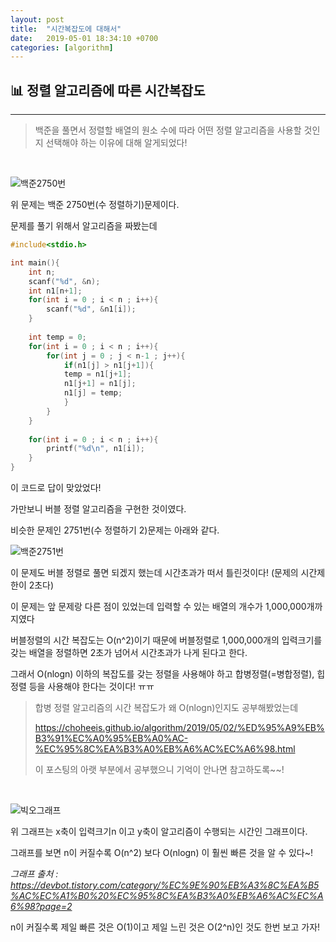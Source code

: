 ```yaml
---
layout: post
title:  "시간복잡도에 대해서"
date:   2019-05-01 18:34:10 +0700
categories: [algorithm]
---
```


## 📊 정렬 알고리즘에 따른 시간복잡도
---

> 백준을 풀면서 정렬할 배열의 원소 수에 따라 어떤 정렬 알고리즘을 사용할 것인지 선택해야 하는 이유에 대해 알게되었다!

<br>

![백준2750번](https://user-images.githubusercontent.com/31889335/57003012-8f352200-6bfe-11e9-93e1-3b0fc5436a97.PNG)


위 문제는 백준 2750번(수 정렬하기)문제이다.


문제를 풀기 위해서 알고리즘을 짜봤는데

~~~c
#include<stdio.h>

int main(){
	int n;
	scanf("%d", &n);
	int n1[n+1];
	for(int i = 0 ; i < n ; i++){
		scanf("%d", &n1[i]);
	}
	
	int temp = 0;
	for(int i = 0 ; i < n ; i++){
		for(int j = 0 ; j < n-1 ; j++){
			if(n1[j] > n1[j+1]){
			temp = n1[j+1];
			n1[j+1] = n1[j];
			n1[j] = temp;
			}	
		}
	}
	
	for(int i = 0 ; i < n ; i++){
		printf("%d\n", n1[i]);
	}
}
~~~

이 코드로 답이 맞았었다! 

가만보니 버블 정렬 알고리즘을 구현한 것이였다.

비슷한 문제인 2751번(수 정렬하기 2)문제는 아래와 같다.

![백준2751번](https://user-images.githubusercontent.com/31889335/57002931-f0102a80-6bfd-11e9-9a1e-b7e4fac66c68.PNG)

이 문제도 버블 정렬로 풀면 되겠지 했는데 시간초과가 떠서 틀린것이다! (문제의 시간제한이 2초다)

이 문제는 앞 문제랑 다른 점이 있었는데 입력할 수 있는 배열의 개수가 1,000,000개까지였다

버블정렬의 시간 복잡도는 O(n^2)이기 때문에 버블정렬로 1,000,000개의 입력크기를 갖는 배열을 정렬하면 2초가 넘어서 시간초과가 나게 된다고 한다.

그래서 O(nlogn) 이하의 복잡도를 갖는 정렬을 사용해야 하고 합병정렬(=병합정렬), 힙정렬 등을 사용해야 한다는 것이다! ㅠㅠ

>합병 정렬 알고리즘의 시간 복잡도가 왜 O(nlogn)인지도 공부해봤었는데 
>
>https://choheeis.github.io/algorithm/2019/05/02/%ED%95%A9%EB%B3%91%EC%A0%95%EB%A0%AC-%EC%95%8C%EA%B3%A0%EB%A6%AC%EC%A6%98.html
>
>이 포스팅의 아랫 부분에서 공부했으니 기억이 안나면 참고하도록~~!

<br>

![빅오그래프](https://user-images.githubusercontent.com/31889335/57003736-a1658f00-6c03-11e9-89f8-3e814df31eee.PNG)

위 그래프는 x축이 입력크기n 이고 y축이 알고리즘이 수행되는 시간인 그래프이다.

그래프를 보면 n이 커질수록 O(n^2) 보다 O(nlogn) 이 훨씬 빠른 것을 알 수 있다~!

_그래프 출처 : https://devbot.tistory.com/category/%EC%9E%90%EB%A3%8C%EA%B5%AC%EC%A1%B0%20%EC%95%8C%EA%B3%A0%EB%A6%AC%EC%A6%98?page=2_


n이 커질수록 제일 빠른 것은 O(1)이고 제일 느린 것은 O(2^n)인 것도 한번 보고 가자!



















